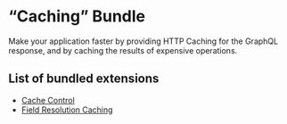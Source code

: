 # “Caching” Bundle

Make your application faster by providing HTTP Caching for the GraphQL response, and by caching the results of expensive operations.

## List of bundled extensions

- [Cache Control](../../../../../extensions/cache-control/docs/modules/cache-control/en.md)
- [Field Resolution Caching](../../../../../extensions/field-resolution-caching/docs/modules/field-resolution-caching/en.md)

